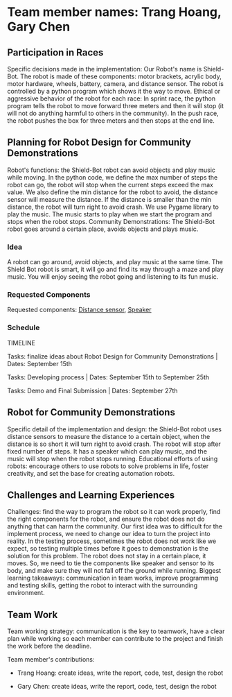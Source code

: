 # Team member names: Trang Hoang, Gary Chen

## Participation in Races

Specific decisions made in the implementation: Our Robot's name is Shield-Bot. The robot is made of these components: motor brackets, acrylic body, motor hardware, wheels, battery, camera, and distance sensor. The robot is controlled by a python program which shows it the way to move. Ethical or aggressive behavior of the robot for each race: In sprint race, the python program tells the robot to move forward three meters and then it will stop (it will not do anything harmful to others in the community). In the push race, the robot pushes the box for three meters and then stops at the end line.

## Planning for Robot Design for Community Demonstrations

Robot's functions: the Shield-Bot robot can avoid objects and play music while moving. In the python code, we define the max number of steps the robot can go, the robot will stop when the current steps exceed the max value. We also define the min distance for the robot to avoid, the distance sensor will measure the distance. If the distance is smaller than the min distance, the robot will turn right to avoid crash. We use Pygame library to play the music. The music starts to play when we start the program and stops when the robot stops. Community Demonstrations: The Shield-Bot robot goes around a certain place, avoids objects and plays music.

### Idea

A robot can go around, avoid objects, and play music at the same time. The Shield Bot robot is smart, it will go and find its way through a maze and play music. You will enjoy seeing the robot going and listening to its fun music.

### Requested Components

Requested components: [Distance sensor](https://www.dexterindustries.com/store/distance-sensor/), [Speaker](https://www.dexterindustries.com/store/speaker-for-raspberry-pi/)

### Schedule

TIMELINE

Tasks: finalize ideas about Robot Design for Community Demonstrations | Dates: September 15th

Tasks: Developing process | Dates: September 15th to September 25th

Tasks: Demo and Final Submission | Dates: September 27th

## Robot for Community Demonstrations

Specific detail of the implementation and design: the Shield-Bot robot uses distance sensors to measure the distance to a certain object, when the distance is so short it will turn right to avoid crash. The robot will stop after fixed number of steps. It has a speaker which can play music, and the music will stop when the robot stops running. Educational efforts of using robots: encourage others to use robots to solve problems in life, foster creativity, and set the base for creating automation robots.

## Challenges and Learning Experiences

Challenges: find the way to program the robot so it can work properly, find the right components for the robot, and ensure the robot does not do anything that can harm the community. Our first idea was to difficult for the implement process, we need to change our idea to turn the project into reality. In the testing process, sometimes the robot does not work like we expect, so testing multiple times before it goes to demonstration is the solution for this problem. The robot does not stay in a certain place, it moves. So, we need to tie the components like speaker and sensor to its body, and make sure they will not fall off the ground while running. Biggest learning takeaways: communication in team works, improve programming and testing skills, getting the robot to interact with the surrounding environment.

## Team Work

Team working strategy: communication is the key to teamwork, have a clear plan while working so each member can contribute to the project and finish the work before the deadline.

Team member's contributions:

- Trang Hoang: create ideas, write the report, code, test, design the robot

- Gary Chen: create ideas, write the report, code, test, design the robot
